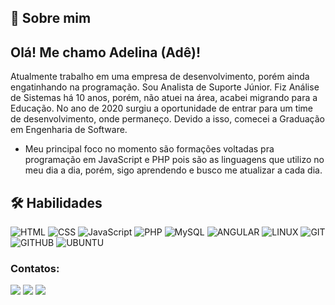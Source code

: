 
## 🚀 Sobre mim

## Olá! Me chamo Adelina (Adê)!

Atualmente trabalho em uma empresa de desenvolvimento, porém ainda engatinhando na programação. Sou Analista de Suporte Júnior.
Fiz Análise de Sistemas há 10 anos, porém, não atuei na área, acabei migrando para a Educação. No ano de 2020 surgiu a oportunidade de entrar para um time de desenvolvimento, onde permaneço.
Devido a isso, comecei a Graduação em Engenharia de Software. 

- Meu principal foco no momento são formações voltadas pra programação em JavaScript e PHP pois são as linguagens que utilizo no meu dia a dia, porém, sigo aprendendo e busco me atualizar a cada dia.


## 🛠 Habilidades
![HTML](https://img.shields.io/badge/HTML5-000?style=for-the-badge&logo=html5) 
![CSS](https://img.shields.io/badge/CSS3-000?style=for-the-badge&logo=css3)
![JavaScript](https://img.shields.io/badge/JavaScript-000?style=for-the-badge&logo=javascript)
![PHP](https://img.shields.io/badge/PHP-000?style=for-the-badge&logo=php)
![MySQL](https://img.shields.io/badge/MySQL-000?style=for-the-badge&logo=mysql)
![ANGULAR](https://img.shields.io/badge/Angular-000?style=for-the-badge&logo=angular)
![LINUX](https://img.shields.io/badge/Linux-000?style=for-the-badge&logo=linux)
![GIT](https://img.shields.io/badge/Git-000?style=for-the-badge&logo=git)
![GITHUB](https://img.shields.io/badge/GitHub-000?style=for-the-badge&logo=github)
![UBUNTU](https://img.shields.io/badge/Ubuntu-000?style=for-the-badge&logo=UBUNTU)
### Contatos:

<div>
<a href="https://www.youtube.com/channel/UCQhQ7FlMPhQoVQ2mGknsf5A" target="_blank"><img src="https://img.shields.io/badge/YouTube-FF0000?style=for-the-badge&logo=youtube&logoColor=white" target="_blank"></a>
<a href = "mailto:deconstantino@gmail.com"><img src="https://img.shields.io/badge/Gmail-D14836?style=for-the-badge&logo=gmail&logoColor=white" target="_blank"></a>
<a href="https://www.linkedin.com/in/adelina-constantino-0999a825/" target="_blank"><img src="https://img.shields.io/badge/-LinkedIn-%230077B5?style=for-the-badge&logo=linkedin&logoColor=white" target="_blank"></a>   
</div>
<!---
adelina-constantino/adelina-constantino is a ✨ special ✨ repository because its `README.md` (this file) appears on your GitHub profile.
You can click the Preview link to take a look at your changes.
--->